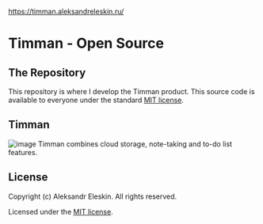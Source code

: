 https://timman.aleksandreleskin.ru/

# Timman - Open Source

## The Repository

This repository is where I develop the Timman product.
This source code is available to everyone under the standard [MIT license](https://github.com/git/git-scm.com/blob/master/MIT-LICENSE.txt).

## Timman
![image](https://user-images.githubusercontent.com/55847871/110211868-9c319500-7ea9-11eb-94f1-d25e022f340f.png)
Timman combines cloud storage, note-taking and to-do list features.

## License
Copyright (c) Aleksandr Eleskin. All rights reserved.

Licensed under the [MIT license](https://github.com/git/git-scm.com/blob/master/MIT-LICENSE.txt).
